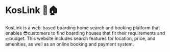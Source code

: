 # KosLink 🔎🏠
KosLink is a web-based boarding home search and booking platform that enables 😎customers to find boarding houses that fit their requirements and 💵budget. This website includes search features for location, price, and amenities, as well as an online booking and payment system. 
